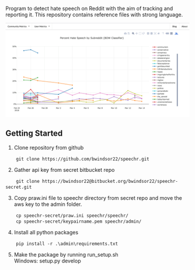 Program to detect hate speech on Reddit with the aim of tracking and reporting it. This repository contains reference files with strong language.

![site](https://raw.githubusercontent.com/bwindsor22/speechr/master/speechr/ref/29634694_10156194179469417_1582013879_o.png)

## Getting Started

1. Clone repository from github 
```
	git clone https://github.com/bwindsor22/speechr.git
```
2. Gather api key from secret bitbucket repo <br>
```
	git clone https://bwindsor22@bitbucket.org/bwindsor22/speechr-secret.git
```
3. Copy praw.ini file to speechr directory from secret repo and move the aws key to the admin folder.<br>
```
	cp speechr-secret/praw.ini speechr/speechr/
	cp speechr-secret/keypairname.pem speechr/admin/
```
4. Install all python packages <br>
```
	pip install -r .\admin\requirements.txt
```
5. Make the package by running run_setup.sh <br>
	Windows: setup.py develop <br>

